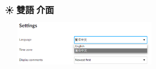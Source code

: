 # ☀ 雙語 介面

<figure><img src="../.gitbook/assets/image (3).png" alt=""><figcaption></figcaption></figure>
